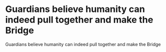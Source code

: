 # Guardians believe humanity can indeed pull together and make the Bridge

Guardians believe humanity can indeed pull together and make the Bridge
